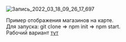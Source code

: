 ![Запись_2022_03_18_09_26_17_697](https://user-images.githubusercontent.com/47778499/159224619-b63d3d06-ff1e-4c76-ab6f-9bb4df82cf57.gif)


Пример отображения магазинов на карте. </br>
Для запуска: git clone => npm init => npm start. </br>
Рабочий вариант <a href="https://express-shina.web.app/">тут</a>


